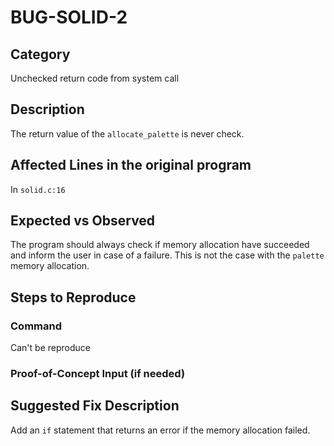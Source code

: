 # BUG-SOLID-2
## Category
Unchecked return code from system call

## Description

The return value of the `allocate_palette` is never check.

## Affected Lines in the original program
In `solid.c:16`

## Expected vs Observed
The program should always check if memory allocation have succeeded and inform the user in case of a failure. This is not the case with the `palette` memory allocation. 

## Steps to Reproduce

### Command

Can't be reproduce

### Proof-of-Concept Input (if needed)

## Suggested Fix Description
Add an `if` statement that returns an error if the memory allocation failed.